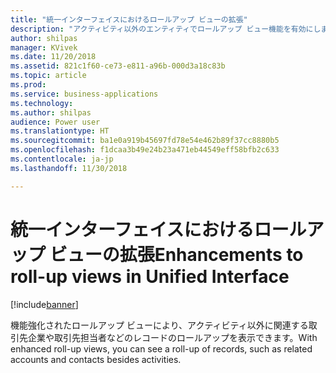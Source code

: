 ```yaml
---
title: "統一インターフェイスにおけるロールアップ ビューの拡張"
description: "アクティビティ以外のエンティティでロールアップ ビュー機能を有効にします。"
author: shilpas
manager: KVivek
ms.date: 11/20/2018
ms.assetid: 821c1f60-ce73-e811-a96b-000d3a18c83b
ms.topic: article
ms.prod: 
ms.service: business-applications
ms.technology: 
ms.author: shilpas
audience: Power user
ms.translationtype: HT
ms.sourcegitcommit: ba1e0a919b45697fd78e54e462b89f37cc8880b5
ms.openlocfilehash: f1dcaa3b49e24b23a471eb44549eff58bfb2c633
ms.contentlocale: ja-jp
ms.lasthandoff: 11/30/2018

---
```

# <a name="enhancements-to-roll-up-views-in-unified-interface"></a><span data-ttu-id="5ab5d-103">統一インターフェイスにおけるロールアップ ビューの拡張</span><span class="sxs-lookup"><span data-stu-id="5ab5d-103">Enhancements to roll-up views in Unified Interface</span></span>


[!include[banner](../../includes/banner.md)]

<span data-ttu-id="5ab5d-104">機能強化されたロールアップ ビューにより、アクティビティ以外に関連する取引先企業や取引先担当者などのレコードのロールアップを表示できます。</span><span class="sxs-lookup"><span data-stu-id="5ab5d-104">With enhanced roll-up views, you can see a roll-up of records, such as related accounts and contacts besides activities.</span></span>

